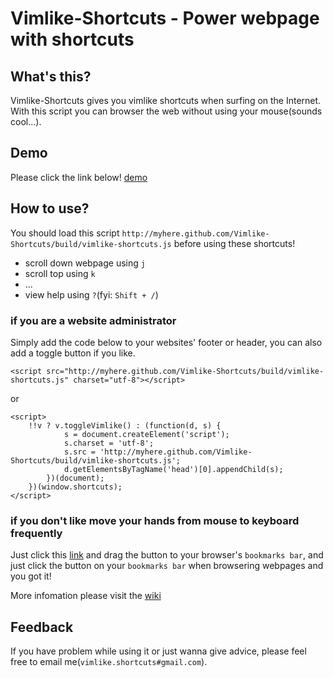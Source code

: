Vimlike-Shortcuts - Power webpage with shortcuts
=============================================================

What's this?  
------------

Vimlike-Shortcuts gives you vimlike shortcuts when surfing on the Internet.
With this script you can browser the web without using your mouse(sounds cool...).

Demo
----
Please click the link below!
[demo](http://myhere.github.com/Vimlike-Shortcuts/demos/index.html)

How to use?  
----------- 

You should load this script `http://myhere.github.com/Vimlike-Shortcuts/build/vimlike-shortcuts.js` before using these shortcuts!

* scroll down webpage using `j`
* scroll top using `k`
* ...
* view help using `?`(fyi: `Shift + /`)

### if you are a website administrator

Simply add the code below to your websites' footer or header, you can also add a toggle button if you like.

    <script src="http://myhere.github.com/Vimlike-Shortcuts/build/vimlike-shortcuts.js" charset="utf-8"></script>

or

    <script> 
        !!v ? v.toggleVimlike() : (function(d, s) {
                s = document.createElement('script');
                s.charset = 'utf-8';
                s.src = 'http://myhere.github.com/Vimlike-Shortcuts/build/vimlike-shortcuts.js';
                d.getElementsByTagName('head')[0].appendChild(s);
            })(document);
        })(window.shortcuts);
    </script>

### if you don't like move your hands from mouse to keyboard frequently

Just click this [link](http://myhere.github.com/Vimlike-Shortcuts/demos/index.html) and drag the
button to your browser's  `bookmarks bar`, and just click the button on your
`bookmarks bar` when browsering webpages and you got it!

More infomation please visit the [wiki](https://github.com/myhere/Vimlike-Shortcuts/wiki/vimlike-shortcuts.js.manual)

Feedback
--------

If you have problem while using it or just wanna give advice, please feel
free to email me(`vimlike.shortcuts#gmail.com`).
